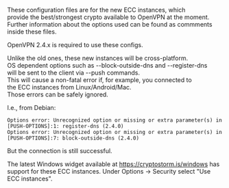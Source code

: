 These configuration files are for the new ECC instances, which  
provide the best/strongest crypto available to OpenVPN at the moment.  
Further information about the options used can be found as commments  
inside these files.

OpenVPN 2.4.x is required to use these configs.

Unlike the old ones, these new instances will be cross-platform.  
OS dependent options such as --block-outside-dns and --register-dns  
will be sent to the client via --push commands.  
This will cause a non-fatal error if, for example, you connected to   
the ECC instances from Linux/Android/Mac.  
Those errors can be safely ignored.

I.e., from Debian:
```
Options error: Unrecognized option or missing or extra parameter(s) in [PUSH-OPTIONS]:1: register-dns (2.4.0)
Options error: Unrecognized option or missing or extra parameter(s) in [PUSH-OPTIONS]:7: block-outside-dns (2.4.0)
```
But the connection is still successful.

The latest Windows widget available at https://cryptostorm.is/windows has support for these ECC instances.
Under Options -> Security select "Use ECC instances".
